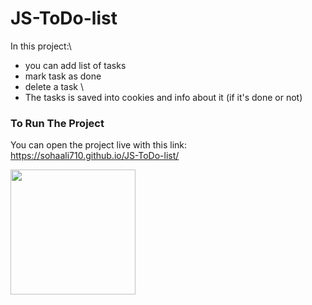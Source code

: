 # JS-ToDo-list
In this project:\
- you can add list of tasks
- mark task as done
- delete a task
\
- The tasks is saved into cookies and info about it (if it's done or not)

### To Run The Project
You can open the project live with this link:\
https://sohaali710.github.io/JS-ToDo-list/

<div>
  <img src="" width="200">
</div>
